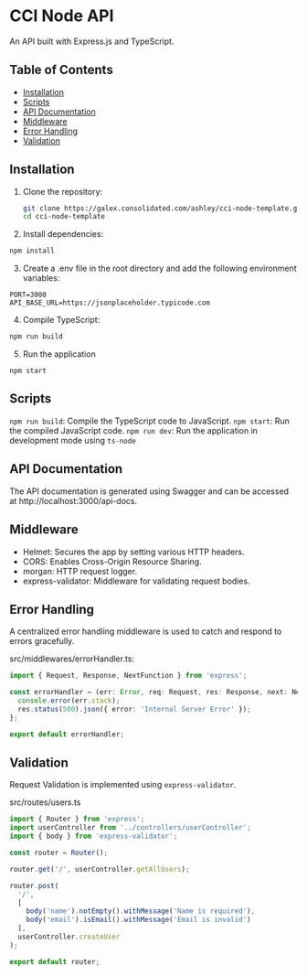 # CCI Node API

An API built with Express.js and TypeScript.

## Table of Contents

- [Installation](#installation)
- [Scripts](#scripts)
- [API Documentation](#api-documentation)
- [Middleware](#middleware)
- [Error Handling](#error-handling)
- [Validation](#validation)

## Installation

1. Clone the repository:
   ```bash
   git clone https://galex.consolidated.com/ashley/cci-node-template.git
   cd cci-node-template
   ```

2. Install dependencies:
```bash
npm install
```

3. Create a .env file in the root directory and add the following environment variables:
```env
PORT=3000
API_BASE_URL=https://jsonplaceholder.typicode.com
```

4. Compile TypeScript:
```bash
npm run build
```

5. Run the application
```
npm start
```

## Scripts
`npm run build`: Compile the TypeScript code to JavaScript.
`npm start`: Run the compiled JavaScript code.
`npm run dev`: Run the application in development mode using `ts-node`

## API Documentation
The API documentation is generated using Swagger and can be accessed at http://localhost:3000/api-docs.

## Middleware
- Helmet: Secures the app by setting various HTTP headers.
- CORS: Enables Cross-Origin Resource Sharing.
- morgan: HTTP request logger.
- express-validator: Middleware for validating request bodies.

## Error Handling
A centralized error handling middleware is used to catch and respond to errors gracefully.

src/middlewares/errorHandler.ts:
```typescript
import { Request, Response, NextFunction } from 'express';

const errorHandler = (err: Error, req: Request, res: Response, next: NextFunction) => {
  console.error(err.stack);
  res.status(500).json({ error: 'Internal Server Error' });
};

export default errorHandler;
```

## Validation
Request Validation is implemented using `express-validator`.

src/routes/users.ts
```typescript
import { Router } from 'express';
import userController from '../controllers/userController';
import { body } from 'express-validator';

const router = Router();

router.get('/', userController.getAllUsers);

router.post(
  '/',
  [
    body('name').notEmpty().withMessage('Name is required'),
    body('email').isEmail().withMessage('Email is invalid')
  ],
  userController.createUser
);

export default router;
```